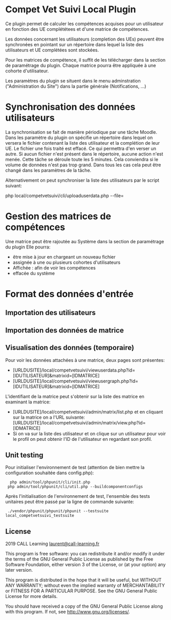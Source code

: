 # Compet Vet Suivi Local Plugin

Ce plugin permet de calculer les compétences acquises pour un utilisateur en fonction des UE complététees et d'une matrice de compétences.

Les données concernant les utilisateurs (completion des UEs) peuvent être synchronées en pointant sur un répertoire dans
lequel la liste des utilisateurs et UE complétées sont stockées.

Pour les matrices de compétence, il suffit de les télécharger dans la section de paramétrage du plugin. Chaque matrice pourra être appliquée
à une cohorte d'utilisateur.

Les paramètres du plugin se situent dans le menu adminstration ("Administration du Site") dans la partie générale (Notifications, ...)

# Synchronisation des données utilisateurs

La synchronisation se fait de manière périodique par une tâche Moodle. Dans les paramètre du plugin on spécifie
un répertoire dans lequel on versera le fichier contenant la liste des utilisateur et la complétion de leur UE.
Le fichier une fois traité est effacé. Ce qui permettra d'en verser un autre. Si aucun fichier n'est présent dans
le répertoire, aucune action n'est menée.
Cette tâche se déroule toute les 5 minutes. Cela conviendra si le volume de données n'est pas trop grand.
Dans tous les cas cela peut être changé dans les paramètres de la tâche. 

Alternativement on peut synchroniser la liste des utilisateurs par le script suivant:

php local/competvetsuivi/cli/uploaduserdata.php --file=<csv file>

# Gestion des matrices de compétences

Une matrice peut être rajoutée au Système dans la section de paramétrage du plugin
Elle pourra:
 * être mise à jour en chargeant un nouveau fichier
 * assignée à une ou plusieurs cohortes d'utilisateurs
 * Affichée : afin de voir les compétences 
 * effacée du système
 
 
# Format des données d'entrée

## Importation des utilisateurs

## Importation des données de matrice

## Visualisation des données (temporaire)

Pour voir les données attachées à une matrice, deux pages sont présentes:

* [URLDUSITE]/local/competvetsuivi/viewuserdata.php?id=[IDUTILISATEUR]&matrixid=[IDMATRICE]
* [URLDUSITE]/local/competvetsuivi/viewusergraph.php?id=[IDUTILISATEUR]&matrixid=[IDMATRICE]

L'identifiant de la matrice peut s'obtenir sur la liste des matrice en examinant la matrice:
* [URLDUSITE]/local/competvetsuivi/admin/matrix/list.php et en cliquant sur la matrice on a l'URL suivante:
[URLDUSITE]/local/competvetsuivi/admin/matrix/view.php?id=[IDMATRICE]
* Si on va sur la liste des utilisateur et on clique sur un utilisateur pour voir le profil on peut obtenir l'ID de l'utilisateur
en regardant son profil.
 
## Unit testing

Pour initialiser l'environnement de test (attention de bien mettre la configuration souhaitée dans config.php):

      php admin/tool/phpunit/cli/init.php
     php admin/tool/phpunit/cli/util.php --buildcomponentconfigs

Après l'initialisation de l'environnement de test, l'ensemble des tests unitaires
peut être passé par la ligne de commande suivante:

     ./vendor/phpunit/phpunit/phpunit --testsuite local_competvetsuivi_testsuite


 
## License ##

2019 CALL Learning <laurent@call-learning.fr>

This program is free software: you can redistribute it and/or modify it under
the terms of the GNU General Public License as published by the Free Software
Foundation, either version 3 of the License, or (at your option) any later
version.

This program is distributed in the hope that it will be useful, but WITHOUT ANY
WARRANTY; without even the implied warranty of MERCHANTABILITY or FITNESS FOR A
PARTICULAR PURPOSE.  See the GNU General Public License for more details.

You should have received a copy of the GNU General Public License along with
this program.  If not, see <http://www.gnu.org/licenses/>.
